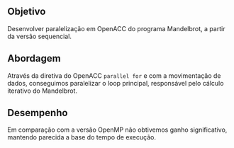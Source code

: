 ## Objetivo

Desenvolver paralelização em OpenACC do programa Mandelbrot, a partir da versão sequencial.

## Abordagem

Através da diretiva do OpenACC `parallel for` e com a movimentação de dados, conseguimos paralelizar o loop principal, responsável pelo cálculo iterativo do Mandelbrot.

## Desempenho

Em comparação com a versão OpenMP não obtivemos ganho significativo, mantendo parecida a base do tempo de execução.